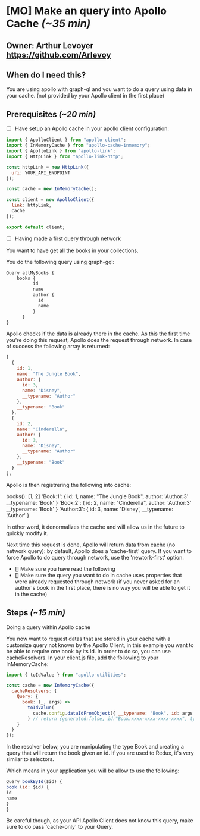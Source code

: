 # [MO] Make an query into Apollo Cache _(~35 min)_

## Owner: Arthur Levoyer https://github.com/Arlevoy

## When do I need this?

You are using apollo with graph-ql and you want to do a query using data in your cache. (not provided by your Apollo client in the first place)

## Prerequisites _(~20 min)_

* [ ] Have setup an Apollo cache in your apollo client configuration:

```javascript
import { ApolloClient } from "apollo-client";
import { InMemoryCache } from "apollo-cache-inmemory";
import { ApolloLink } from "apollo-link";
import { HttpLink } from "apollo-link-http";

const httpLink = new HttpLink({
  uri: YOUR_API_ENDPOINT
});

const cache = new InMemoryCache();

const client = new ApolloClient({
  link: httpLink,
  cache
});

export default client;
```

* [ ] Having made a first query through network

You want to have get all the books in your collections.

You do the following query using graph-gql:

```javascript
Query allMyBooks {
    books {
          id
          name
          author {
            id
            name
          }
      }
}
```

Apollo checks if the data is already there in the cache. As this the first time you're doing this request, Apollo does the request through network. In case of success the following array is returned:

```javascript
[
  {
    id: 1,
    name: "The Jungle Book",
    author: {
      id: 3,
      name: "Disney",
      __typename: "Author"
    },
    __typename: "Book"
  },
  {
    id: 2,
    name: "Cinderella",
    author: {
      id: 3,
      name: "Disney",
      __typename: "Author"
    },
    __typename: "Book"
  }
];
```

Apollo is then registrering the following into cache:

books(): [1, 2]
'Book:1': {
id: 1,
name: "The Jungle Book",
author: 'Author:3'
\_\_typename: 'Book'
}
'Book:2': {
id: 2,
name: "Cinderella",
author: 'Author:3'
\_\_typename: 'Book'
}
'Author:3': {
id: 3,
name: 'Disney',
\_\_typename: 'Author'
}

In other word, it denormalizes the cache and will allow us in the future to quickly modify it.

Next time this request is done, Apollo will return data from cache (no network query): by default, Apollo does a 'cache-first' query.
If you want to force Apollo to do query through network, use the 'newtork-first' option.

* [] Make sure you have read the following
* [] Make sure the query you want to do in cache uses properties that were already requested through network (if you never asked for an author's book in the first place, there is no way you will be able to get it in the cache)

## Steps _(~15 min)_

Doing a query within Apollo cache

You now want to request datas that are stored in your cache with a customize query not known by the Apollo Client, in this example you want to be able to require one book by its Id.
In order to do so, you can use cacheResolvers. In your client.js file, add the following to your InMemoryCache:

```javascript
import { toIdValue } from "apollo-utilities";

const cache = new InMemoryCache({
  cacheResolvers: {
    Query: {
      book: (_, args) =>
        toIdValue(
          cache.config.dataIdFromObject({ __typename: "Book", id: args.id }) // return Book:xxxx-xxxx-xxxx-xxxx
        ) // return {generated:false, id:"Book:xxxx-xxxx-xxxx-xxxx", type:"id", typename:undefined}
    }
  }
});
```

In the resolver below, you are manipulating the type Book and creating a query that will return the book given an id. If you are used to Redux, it's very similar to selectors.

Which means in your application you will be allow to use the following:

```javascript
Query bookById($id) {
book (id: $id) {
id
name
}
}
```

Be careful though, as your API Apollo Client does not know this query, make sure to do pass 'cache-only' to your Query.
